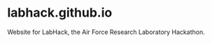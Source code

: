labhack.github.io
=================

Website for LabHack, the Air Force Research Laboratory Hackathon.
